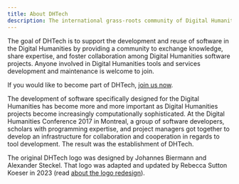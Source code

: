 ```yaml
---
title: About DHTech
description: The international grass-roots community of Digital Humanities software engineers.
---
```



The goal of DHTech is to support the development and reuse of software in the Digital Humanities
by providing a community to exchange knowledge, share expertise, and foster collaboration among Digital Humanities software projects. Anyone involved in Digital Humanities tools and services development and maintenance is welcome to join.

If you would like to become part of DHTech, [join us now](/join).

The development of software specifically designed for the Digital Humanities has become more and more important as Digital Humanities projects become increasingly computationally sophisticated.
At the Digital Humanities Conference 2017 in Montreal, a group of software developers, scholars with programming expertise, and project managers got together to develop an infrastructure for collaboration and cooperation in regards to tool development.
The result was the establishment of DHTech.

The original DHTech logo was designed by Johannes Biermann and Alexander Steckel. That logo was adapted and updated by Rebecca Sutton Koeser in 2023 (read [about the logo redesign](/blog/2023-10-27-new-logo/)).

